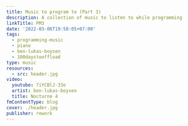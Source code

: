 ```yaml
---
title: Music to program to (Part 3)
description: A collection of music to listen to while programming
linkTitle: PM3
date: '2022-03-06T19:58:05+07:00'
tags:
  - programming-music
  - piano
  - ben-lukas-boysen
  - 100daystooffload
type: music
resources:
  - src: header.jpg
video:
  youtube: 7iYCBlJ-33o
  artist: ben-lukas-boysen
  title: Nocturne 4
fmContentType: blog
cover: ./header.jpg
publisher: rework
---
```


